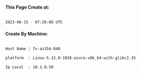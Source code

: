 
   
#### This Page Create at:

```bash

2023-06-15 - 07:26:08 UTC

```

#### Create By Machine:

```bash

Host Name : fv-az354-840

platform  : Linux-5.15.0-1038-azure-x86_64-with-glibc2.35

Ip Local  : 10.1.0.50

```

